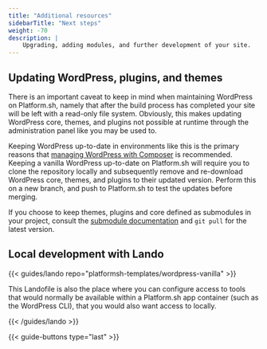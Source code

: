 ```yaml
---
title: "Additional resources"
sidebarTitle: "Next steps"
weight: -70
description: |
    Upgrading, adding modules, and further development of your site.
---
```


## Updating WordPress, plugins, and themes

There is an important caveat to keep in mind when maintaining WordPress on Platform.sh, namely that after the build process has completed your site will be left with a read-only file system. Obviously, this makes updating WordPress core, themes, and plugins not possible at runtime through the administration panel like you may be used to. 

Keeping WordPress up-to-date in environments like this is the primary reasons that [managing WordPress with Composer](/guides/wordpress/composer/_index.md) is recommended. Keeping a vanilla WordPress up-to-date on Platform.sh will require you to clone the repository locally and subsequently remove and re-download WordPress core, themes, and plugins to their updated version. Perform this on a new branch, and push to Platform.sh to test the updates before merging. 

If you choose to keep themes, plugins and core defined as submodules in your project, consult the [submodule documentation](/development/submodules.md) and `git pull` for the latest version.

## Local development with Lando

{{< guides/lando repo="platformsh-templates/wordpress-vanilla" >}}

This Landofile is also the place where you can configure access to tools that would normally be available within a Platform.sh app container (such as the WordPress CLI), that you would also want access to locally. 

{{< /guides/lando >}}

{{< guide-buttons type="last" >}}